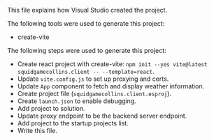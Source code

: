 This file explains how Visual Studio created the project.

The following tools were used to generate this project:
- create-vite

The following steps were used to generate this project:
- Create react project with create-vite: `npm init --yes vite@latest squidgamecollins.client -- --template=react`.
- Update `vite.config.js` to set up proxying and certs.
- Update `App` component to fetch and display weather information.
- Create project file (`squidgamecollins.client.esproj`).
- Create `launch.json` to enable debugging.
- Add project to solution.
- Update proxy endpoint to be the backend server endpoint.
- Add project to the startup projects list.
- Write this file.
